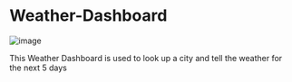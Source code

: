 # Weather-Dashboard

![image](https://user-images.githubusercontent.com/89590731/198680855-5b75ed44-ce5b-4a38-aa25-2d28dabd4215.png)

This Weather Dashboard is used to look up a city and tell the weather for the next 5 days
